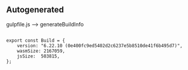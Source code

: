 



Autogenerated
-------------








gulpfile.js --> generateBuildInfo


  

```

export const Build = {
    version: "6.22.10 (0e400fc9ed5402d2c6237e5b8510de41f6b495d7)",
    wasmSize: 2167059,
    jsSize:  503815,
};


```





